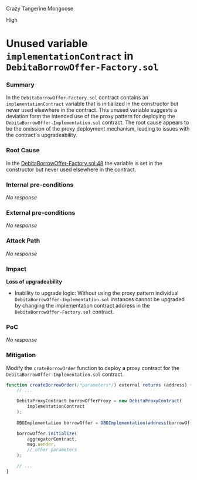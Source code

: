 Crazy Tangerine Mongoose

High

# Unused variable `implementationContract` in `DebitaBorrowOffer-Factory.sol`

### Summary

In the `DebitaBorrowOffer-Factory.sol` contract contains an `implementationContract` variable that is initialized
in the constructor but never used elsewhere in the contract. This unused variable suggests a deviation form the intended
use of the proxy pattern for deploying the `DebitaBorrowOffer-Implementation.sol` contract. The root cause appears to be the 
omission of the proxy deployment mechanism, leading to issues with the contract`s upgradeability.

### Root Cause

In the [DebitaBorrowOffer-Factory.sol:48](https://github.com/sherlock-audit/2024-11-debita-finance-v3/blob/main/Debita-V3-Contracts/contracts/DebitaBorrowOffer-Factory.sol#L48) the variable is set in the constructor but never used elsewhere in the contract.

### Internal pre-conditions

_No response_

### External pre-conditions

_No response_

### Attack Path

_No response_

### Impact

**Loss of upgradeability**
- Inability to upgrade logic: Without using the proxy pattern individual `DebitaBorrowOffer-Implementation.sol` instances cannot be upgraded by changing the implementation contract address in the `DebitaBorrowOffer-Factory.sol` contract.

### PoC

_No response_

### Mitigation

Modify the `crateBorrowOrder` function to deploy a proxy contract for the `DebitaBorrowOffer-Implementation.sol` contract.
```javascript
function createBorrowOrder(/*parameters*/) external returns (address) {
    // ...

    DebitaProxyContract borrowOfferProxy = new DebitaProxyContract(
        implementationContract
    );
    
    DBOImplementation borrowOffer = DBOImplementation(address(borrowOfferProxy));

    borrowOffer.initialize(
        aggregatorContract,
        msg.sender,
        // other parameters
    );

    // ...
}
```